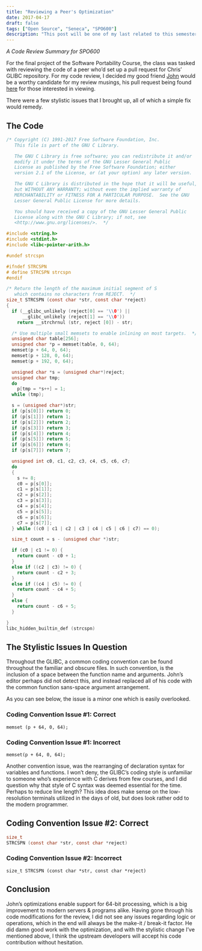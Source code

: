 ```yaml
---
title: "Reviewing a Peer's Optimization"
date: 2017-04-17
draft: false
tags: ["Open Source", "Seneca", "SPO600"]
description: "This post will be one of my last related to this semester, specifically to OSD600 which has seen the class learning quite a bit about Open Source web technologies; contributing to Mozilla’s Thimble in doing so."
---
```


_A Code Review Summary for SPO600_

For the final project of the Software Portability Course, the class was tasked with reviewing the code of a peer who’d set up a pull request for Chris’ GLIBC repository. For my code review, I decided my good friend [John](https://github.com/johnejames) would be a worthy candidate for my review musings, his pull request being found [here](https://github.com/ctyler/spo600-glibc/pull/3) for those interested in viewing.

There were a few stylistic issues that I brought up, all of which a simple fix would remedy.

## The Code

```c
/* Copyright (C) 1991-2017 Free Software Foundation, Inc.
   This file is part of the GNU C Library.

   The GNU C Library is free software; you can redistribute it and/or
   modify it under the terms of the GNU Lesser General Public
   License as published by the Free Software Foundation; either
   version 2.1 of the License, or (at your option) any later version.

   The GNU C Library is distributed in the hope that it will be useful,
   but WITHOUT ANY WARRANTY; without even the implied warranty of
   MERCHANTABILITY or FITNESS FOR A PARTICULAR PURPOSE.  See the GNU
   Lesser General Public License for more details.

   You should have received a copy of the GNU Lesser General Public
   License along with the GNU C Library; if not, see
   <http://www.gnu.org/licenses/>.  */

#include <string.h>
#include <stdint.h>
#include <libc-pointer-arith.h>

#undef strcspn

#ifndef STRCSPN
# define STRCSPN strcspn
#endif

/* Return the length of the maximum initial segment of S
   which contains no characters from REJECT.  */
size_t STRCSPN (const char *str, const char *reject)
{
  if (__glibc_unlikely (reject[0] == '\\0') ||
      __glibc_unlikely (reject[1] == '\\0'))
    return __strchrnul (str, reject [0]) - str;

  /* Use multiple small memsets to enable inlining on most targets.  */
  unsigned char table[256];
  unsigned char *p = memset(table, 0, 64);
  memset(p + 64, 0, 64);
  memset(p + 128, 0, 64);
  memset(p + 192, 0, 64);

  unsigned char *s = (unsigned char*)reject;
  unsigned char tmp;
  do
    p[tmp = *s++] = 1;
  while (tmp);

  s = (unsigned char*)str;
  if (p[s[0]]) return 0;
  if (p[s[1]]) return 1;
  if (p[s[2]]) return 2;
  if (p[s[3]]) return 3;
  if (p[s[4]]) return 4;
  if (p[s[5]]) return 5;
  if (p[s[6]]) return 6;
  if (p[s[7]]) return 7;

  unsigned int c0, c1, c2, c3, c4, c5, c6, c7;
  do
  {
    s += 8;
    c0 = p[s[0]];
    c1 = p[s[1]];
    c2 = p[s[2]];
    c3 = p[s[3]];
    c4 = p[s[4]];
    c5 = p[s[5]];
    c6 = p[s[6]];
    c7 = p[s[7]];
  } while ((c0 | c1 | c2 | c3 | c4 | c5 | c6 | c7) == 0);

  size_t count = s - (unsigned char *)str;

  if (c0 | c1 != 0) {
    return count - c0 + 1;
  }
  else if ((c2 | c3) != 0) {
    return count - c2 + 3;
  }
  else if ((c4 | c5) != 0) {
    return count - c4 + 5;
  }
  else {
    return count - c6 + 5;
  }

}
libc_hidden_builtin_def (strcspn)
```

## The Stylistic Issues In Question

Throughout the GLIBC, a common coding convention can be found throughout the familiar and obscure files. In such convention, is the inclusion of a space between the function name and arguments. John’s editor perhaps did not detect this, and instead replaced all of his code with the common function sans-space argument arrangement.

As you can see below, the issue is a minor one which is easily overlooked.

### Coding Convention Issue #1: Correct

`memset (p + 64, 0, 64);`

### Coding Convention Issue #1: Incorrect

`memset(p + 64, 0, 64);`

Another convention issue, was the rearranging of declaration syntax for variables and functions. I won’t deny, the GLIBC’s coding style is unfamiliar to someone who’s experience with C derives from few courses, and I did question why that style of C syntax was deemed essential for the time. Perhaps to reduce line length? This idea does make sense on the low-resolution terminals utilized in the days of old, but does look rather odd to the modern programmer.

## Coding Convention Issue #2: Correct

```c
size_t
STRCSPN (const char *str, const char *reject)
```

### Coding Convention Issue #2: Incorrect

`size_t STRCSPN (const char *str, const char *reject)`

## Conclusion

John’s optimizations enable support for 64-bit processing, which is a big improvement to modern servers & programs alike. Having gone through his code modifications for the review, I did not see any issues regarding logic or operations, which in the end will always be the make-it / break-it factor. He did damn good work with the optimization, and with the stylistic change I’ve mentioned above, I think the upstream developers will accept his code contribution without hesitation.
